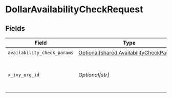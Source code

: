 # DollarAvailabilityCheckRequest


## Fields

| Field                                                                                          | Type                                                                                           | Required                                                                                       | Description                                                                                    |
| ---------------------------------------------------------------------------------------------- | ---------------------------------------------------------------------------------------------- | ---------------------------------------------------------------------------------------------- | ---------------------------------------------------------------------------------------------- |
| `availability_check_params`                                                                    | [Optional[shared.AvailabilityCheckParams]](undefined/models/shared/availabilitycheckparams.md) | :heavy_check_mark:                                                                             | N/A                                                                                            |
| `x_ivy_org_id`                                                                                 | *Optional[str]*                                                                                | :heavy_check_mark:                                                                             | The target Organization Id represented by the caller                                           |